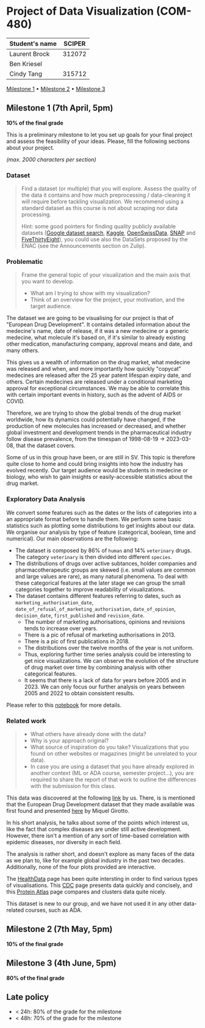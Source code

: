 # Project of Data Visualization (COM-480)

| Student's name | SCIPER |
| -------------- | ------ |
| Laurent Brock | 312072 |
| Ben Kriesel | |
| Cindy Tang | 315712 |

[Milestone 1](#milestone-1) • [Milestone 2](#milestone-2) • [Milestone 3](#milestone-3)

## Milestone 1 (7th April, 5pm)

**10% of the final grade**

This is a preliminary milestone to let you set up goals for your final project and assess the feasibility of your ideas.
Please, fill the following sections about your project.

*(max. 2000 characters per section)*

### Dataset

> Find a dataset (or multiple) that you will explore. Assess the quality of the data it contains and how much preprocessing / data-cleaning it will require before tackling visualization. We recommend using a standard dataset as this course is not about scraping nor data processing.
>
> Hint: some good pointers for finding quality publicly available datasets ([Google dataset search](https://datasetsearch.research.google.com/), [Kaggle](https://www.kaggle.com/datasets), [OpenSwissData](https://opendata.swiss/en/), [SNAP](https://snap.stanford.edu/data/) and [FiveThirtyEight](https://data.fivethirtyeight.com/)), you could use also the DataSets proposed by the ENAC (see the Announcements section on Zulip).

### Problematic

> Frame the general topic of your visualization and the main axis that you want to develop.
> - What am I trying to show with my visualization?
> - Think of an overview for the project, your motivation, and the target audience.

The dataset we are going to be visualising for our project is that of "European Drug Development". It contains detailed information about the medecine's name, date of release, if it was a new medecine or a generic medecine, what molecule it's based on, if it's similar to already existing other medication, manufacturing company, approval means and date, and many others.

This gives us a wealth of information on the drug market, what medecine was released and when, and more importantly how quickly "copycat" medecines are released after the 25 year patent lifespan expiry date, and others.
Certain medecines are released under a conditional marketing approval for exceptional circumstances. We may be able to correlate this with certain important events in history, such as the advent of AIDS or COVID.

Therefore, we are trying to show the global trends of the drug market worldwide, how its dynamics could potentially have changed, if the production of new molecules has increased or decreased, and whether global investment and development trends in the pharmaceutical industry follow disease prevalence, from the timespan of 1998-08-19 -> 2023-03-08, that the dataset covers.

Some of us in this group have been, or are still in SV. This topic is therefore quite close to home and could bring insights into how the industry has evolved recently. Our target audience would be students in medecine or biology, who wish to gain insights or easily-accessible statistics about the drug market.


### Exploratory Data Analysis

We convert some features such as the dates or the lists of categories into a an appropriate format before to handle them. We perform some basic statistics such as plotting some distributions to get insights about our data. We organise our analysis by type of feature (categorical, boolean, time and numerical). Our main observations are the following:
- The dataset is composed by 86% of `human` and 14% `veterinary` drugs. The category `veterinary` is then divided into different `species`.
- The distributions of drugs over active subtances, holder companies and pharmacotherapeutic groups are skewed (i.e. small values are common and large values are rare), as many natural phenomena. To deal with these categorical features at the later stage we can group the small categories together to improve readability of visualizations.
- The dataset contains different features referring to dates, such as `marketing_authorisation_date`, `date_of_refusal_of_marketing_authorisation`, `date_of_opinion`, `decision_date`, `first_published` and `revision_date`. 
  - The number of marketing authorisations, opinions and revisions tends to increase over years.
  - There is a pic of refusal of marketing authorisations in 2013.
  - There is a pic of first publications in 2018.
  - The distributions over the twelve months of the year is not uniform.
  - Thus, exploring further time series analysis could be interesting to get nice visualizations. We can observe the evolution of the structure of drug market over time by combining analysis with other categorical features.
  - It seems that there is a lack of data for years before 2005 and in 2023. We can only focus our further analysis on years between 2005 and 2022 to obtain consistent results.

Please refer to this [notebook](eda.ipynb) for more details.


### Related work


> - What others have already done with the data?
> - Why is your approach original?
> - What source of inspiration do you take? Visualizations that you found on other websites or magazines (might be unrelated to your data).
> - In case you are using a dataset that you have already explored in another context (ML or ADA course, semester project...), you are required to share the report of that work to outline the differences with the submission for this class.

This data was discovered at the following [link](https://github.com/rfordatascience/tidytuesday/tree/master/data/2023/2023-03-14/) by us. There, is is mentioned that the European Drug Development dataset that they made available was first found and presented [here](https://towardsdatascience.com/dissecting-28-years-of-european-pharmaceutical-development-3affd8f87dc0) by Miquel Girotto.

In his short analysis, he talks about some of the points which interest us, like the fact that complex diseases are under still active development. However, there isn't a mention of any sort of time-based correlation with epidemic diseases, nor diversity in each field.

The analysis is rather short, and doesn't explore as many faces of the data as we plan to, like for example global industry in the past two decades. Additionally, none of the four plots provided are interactive.

The [HealthData](https://www.healthdata.org/gbd/data-visualizations) page has been quite intersting in order to find various types of visualisations. This [CDC](https://covid.cdc.gov/covid-data-tracker/#vaccinations_vacc-people-booster-percent-total) page presents data quickly and concisely, and this [Protein Atlas](https://www.proteinatlas.org/humanproteome/immune+cell) page compares and clusters data quite nicely.

This dataset is new to our group, and we have not used it in any other data-related courses, such as ADA.

## Milestone 2 (7th May, 5pm)

**10% of the final grade**


## Milestone 3 (4th June, 5pm)

**80% of the final grade**


## Late policy

- < 24h: 80% of the grade for the milestone
- < 48h: 70% of the grade for the milestone

